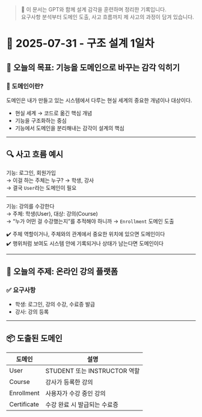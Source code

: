 > 🧾 이 문서는 GPT와 함께 설계 감각을 훈련하며 정리한 기록입니다.  
> 요구사항 분석부터 도메인 도출, 사고 흐름까지 제 사고의 과정이 담겨 있습니다.


# 📆 2025-07-31 - 구조 설계 1일차

## 🎯 오늘의 목표: 기능을 도메인으로 바꾸는 감각 익히기

### 🧠 도메인이란?
도메인은 내가 만들고 있는 시스템에서 다루는 현실 세계의 중요한 개념이나 대상이다.

- 현실 세계 → 코드로 옮긴 핵심 개념
- 기능을 구조화하는 중심
- 기능에서 도메인을 분리해내는 감각이 설계의 핵심

---

## 🔍 사고 흐름 예시

기능: 로그인, 회원가입  
→ 이걸 하는 주체는 누구? → 학생, 강사  
→ 결국 `User`라는 도메인이 필요

---

기능: 강의를 수강한다  
→ 주체: 학생(User), 대상: 강의(Course)  
→ “누가 어떤 걸 수강했는지”를 추적해야 하니까 → `Enrollment` 도메인 도출

✔️ 주체 역할이거나, 주체와의 관계에서 중요한 위치에 있으면 도메인이다  
✔️ 행위처럼 보여도 시스템 안에 기록되거나 상태가 남는다면 도메인이다

---

## 🧪 오늘의 주제: 온라인 강의 플랫폼

### ✅ 요구사항
- 학생: 로그인, 강의 수강, 수료증 발급
- 강사: 강의 등록

---

## 📦 도출된 도메인

| 도메인       | 설명 |
|--------------|------------------------------|
| User         | STUDENT 또는 INSTRUCTOR 역할 |
| Course       | 강사가 등록한 강의 |
| Enrollment   | 사용자가 수강 중인 강의 |
| Certificate  | 수강 완료 시 발급되는 수료증 |

